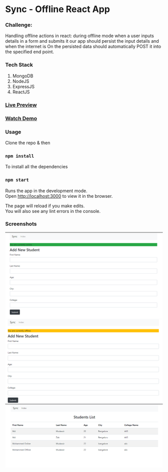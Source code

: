 # Sync - Offline React App

### Challenge: 
Handling offline actions in react: during offline mode when a user inputs details in a form and submits it our app should persist the input details and when the internet is On the persisted data should automatically POST it into the specified end point.

### Tech Stack
1. MongoDB
2. NodeJS
3. ExpressJS
4. ReactJS

### [Live Preview](https://syncr.netlify.com/)

### [Watch Demo](https://youtu.be/F9V6T8zl8js)

### Usage

Clone the repo & then

### `npm install`

To install all the dependencies

### `npm start`

Runs the app in the development mode.<br />
Open [http://localhost:3000](http://localhost:3000) to view it in the browser.

The page will reload if you make edits.<br />
You will also see any lint errors in the console.

### Screenshots
![](https://github.com/Md-Mudassir/Sync/blob/master/client/public/ss.PNG)
![](https://github.com/Md-Mudassir/Sync/blob/master/client/public/off.PNG)
![](https://github.com/Md-Mudassir/Sync/blob/master/client/public/ss2.PNG)

